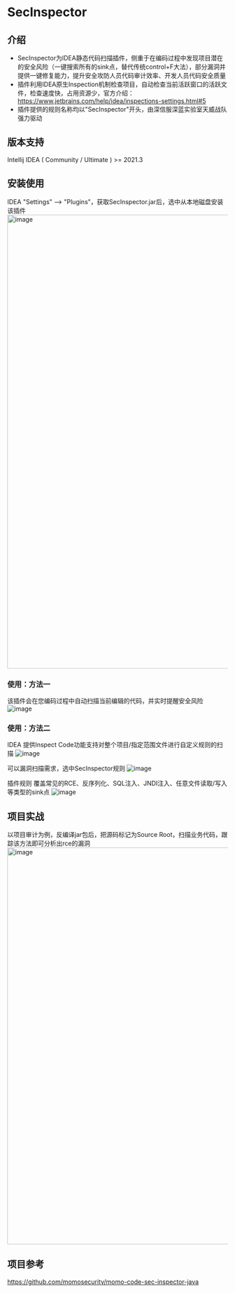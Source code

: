 # SecInspector  
## 介绍
- SecInspector为IDEA静态代码扫描插件，侧重于在编码过程中发现项目潜在的安全风险（一键搜索所有的sink点，替代传统control+F大法），部分漏洞并提供一键修复能力，提升安全攻防人员代码审计效率、开发人员代码安全质量
- 插件利用IDEA原生Inspection机制检查项目，自动检查当前活跃窗口的活跃文件，检查速度快，占用资源少，官方介绍：https://www.jetbrains.com/help/idea/inspections-settings.html#5
- 插件提供的规则名称均以"SecInspector"开头，由深信服深蓝实验室天威战队强力驱动

## 版本支持  
Intellij IDEA ( Community / Ultimate ) >= 2021.3  


## 安装使用  
IDEA "Settings" --> "Plugins"，获取SecInspector.jar后，选中从本地磁盘安装该插件  
<img width="1035" alt="image" src="https://github.com/KimJun1010/inspector/assets/49397311/23d1e611-0bca-4e1e-abca-c6c8bdead910">


### 使用：方法一
该插件会在您编码过程中自动扫描当前编辑的代码，并实时提醒安全风险
![image](https://github.com/KimJun1010/inspector/assets/49397311/d3400947-c32f-4ca9-84ff-9254f6c4e042)


### 使用：方法二
IDEA 提供Inspect Code功能支持对整个项目/指定范围文件进行自定义规则的扫描
![image](https://github.com/KimJun1010/inspector/assets/49397311/e2f5b2b7-9eba-4e0d-938a-50a90492d9e7)

可以漏洞扫描需求，选中SecInspector规则
![image](https://github.com/KimJun1010/inspector/assets/49397311/0405b8f7-5fcc-4d5f-9fc6-99d1b295730a)

插件规则
覆盖常见的RCE、反序列化、SQL注入、JNDI注入、任意文件读取/写入等类型的sink点
![image](https://github.com/KimJun1010/inspector/assets/49397311/9db30d24-9c0e-4fd8-a572-e8e766b9f936)


## 项目实战
以项目审计为例，反编译jar包后，把源码标记为Source Root，扫描业务代码，跟踪该方法即可分析出rce的漏洞
<img width="905" alt="image" src="https://github.com/KimJun1010/inspector/assets/49397311/c8884a34-4d5d-4da4-a762-1d18e19fffee">


## 项目参考
https://github.com/momosecurity/momo-code-sec-inspector-java
